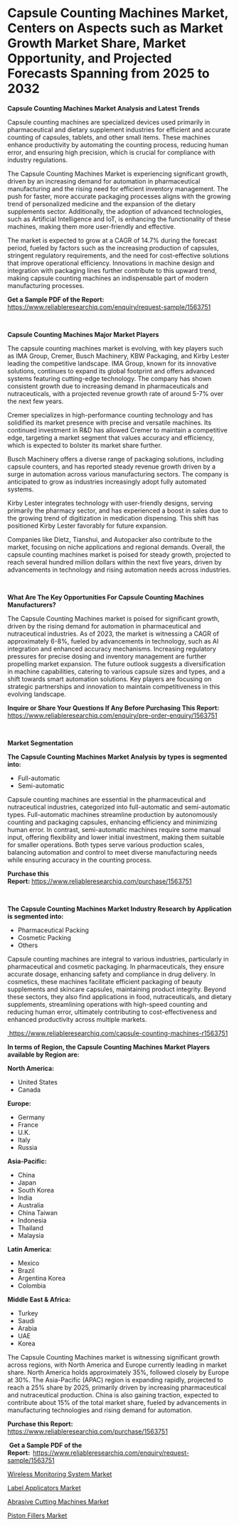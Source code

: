 <p><h1>Capsule Counting Machines Market, Centers on Aspects such as Market Growth Market Share, Market Opportunity, and Projected Forecasts Spanning from 2025 to 2032</h1></p><p><strong>Capsule Counting Machines Market Analysis and Latest Trends</strong></p>
<p><p>Capsule counting machines are specialized devices used primarily in pharmaceutical and dietary supplement industries for efficient and accurate counting of capsules, tablets, and other small items. These machines enhance productivity by automating the counting process, reducing human error, and ensuring high precision, which is crucial for compliance with industry regulations.</p><p>The Capsule Counting Machines Market is experiencing significant growth, driven by an increasing demand for automation in pharmaceutical manufacturing and the rising need for efficient inventory management. The push for faster, more accurate packaging processes aligns with the growing trend of personalized medicine and the expansion of the dietary supplements sector. Additionally, the adoption of advanced technologies, such as Artificial Intelligence and IoT, is enhancing the functionality of these machines, making them more user-friendly and effective.</p><p>The market is expected to grow at a CAGR of 14.7% during the forecast period, fueled by factors such as the increasing production of capsules, stringent regulatory requirements, and the need for cost-effective solutions that improve operational efficiency. Innovations in machine design and integration with packaging lines further contribute to this upward trend, making capsule counting machines an indispensable part of modern manufacturing processes.</p></p>
<p><strong>Get a Sample PDF of the Report:&nbsp;</strong> <a href="https://www.reliableresearchiq.com/enquiry/request-sample/1563751?utm_campaign=1129&utm_medium=2&utm_source=Github&utm_content=ia&utm_term=22022025&utm_id=capsule-counting-machines">https://www.reliableresearchiq.com/enquiry/request-sample/1563751</a></p>
<p>&nbsp;</p>
<p><strong>Capsule Counting Machines Major Market Players</strong></p>
<p><p>The capsule counting machines market is evolving, with key players such as IMA Group, Cremer, Busch Machinery, KBW Packaging, and Kirby Lester leading the competitive landscape. IMA Group, known for its innovative solutions, continues to expand its global footprint and offers advanced systems featuring cutting-edge technology. The company has shown consistent growth due to increasing demand in pharmaceuticals and nutraceuticals, with a projected revenue growth rate of around 5-7% over the next few years.</p><p>Cremer specializes in high-performance counting technology and has solidified its market presence with precise and versatile machines. Its continued investment in R&D has allowed Cremer to maintain a competitive edge, targeting a market segment that values accuracy and efficiency, which is expected to bolster its market share further.</p><p>Busch Machinery offers a diverse range of packaging solutions, including capsule counters, and has reported steady revenue growth driven by a surge in automation across various manufacturing sectors. The company is anticipated to grow as industries increasingly adopt fully automated systems.</p><p>Kirby Lester integrates technology with user-friendly designs, serving primarily the pharmacy sector, and has experienced a boost in sales due to the growing trend of digitization in medication dispensing. This shift has positioned Kirby Lester favorably for future expansion.</p><p>Companies like Dietz, Tianshui, and Autopacker also contribute to the market, focusing on niche applications and regional demands. Overall, the capsule counting machines market is poised for steady growth, projected to reach several hundred million dollars within the next five years, driven by advancements in technology and rising automation needs across industries.</p></p>
<p>&nbsp;</p>
<p><strong>What Are The Key Opportunities For Capsule Counting Machines Manufacturers?</strong></p>
<p><p>The Capsule Counting Machines market is poised for significant growth, driven by the rising demand for automation in pharmaceutical and nutraceutical industries. As of 2023, the market is witnessing a CAGR of approximately 6-8%, fueled by advancements in technology, such as AI integration and enhanced accuracy mechanisms. Increasing regulatory pressures for precise dosing and inventory management are further propelling market expansion. The future outlook suggests a diversification in machine capabilities, catering to various capsule sizes and types, and a shift towards smart automation solutions. Key players are focusing on strategic partnerships and innovation to maintain competitiveness in this evolving landscape.</p></p>
<p><strong>Inquire or Share Your Questions If Any Before Purchasing This Report:</strong> <a href="https://www.reliableresearchiq.com/enquiry/pre-order-enquiry/1563751?utm_campaign=1129&utm_medium=2&utm_source=Github&utm_content=ia&utm_term=22022025&utm_id=capsule-counting-machines">https://www.reliableresearchiq.com/enquiry/pre-order-enquiry/1563751</a></p>
<p>&nbsp;</p>
<p><strong>Market Segmentation</strong></p>
<p><strong>The Capsule Counting Machines Market Analysis by types is segmented into:</strong></p>
<p><ul><li>Full-automatic</li><li>Semi-automatic</li></ul></p>
<p><p>Capsule counting machines are essential in the pharmaceutical and nutraceutical industries, categorized into full-automatic and semi-automatic types. Full-automatic machines streamline production by autonomously counting and packaging capsules, enhancing efficiency and minimizing human error. In contrast, semi-automatic machines require some manual input, offering flexibility and lower initial investment, making them suitable for smaller operations. Both types serve various production scales, balancing automation and control to meet diverse manufacturing needs while ensuring accuracy in the counting process.</p></p>
<p><strong>Purchase this Report:&nbsp;</strong><a href="https://www.reliableresearchiq.com/purchase/1563751?utm_campaign=1129&utm_medium=2&utm_source=Github&utm_content=ia&utm_term=22022025&utm_id=capsule-counting-machines">https://www.reliableresearchiq.com/purchase/1563751</a></p>
<p>&nbsp;</p>
<p><strong>The Capsule Counting Machines Market Industry Research by Application is segmented into:</strong></p>
<p><ul><li>Pharmaceutical Packing</li><li>Cosmetic Packing</li><li>Others</li></ul></p>
<p><p>Capsule counting machines are integral to various industries, particularly in pharmaceutical and cosmetic packaging. In pharmaceuticals, they ensure accurate dosage, enhancing safety and compliance in drug delivery. In cosmetics, these machines facilitate efficient packaging of beauty supplements and skincare capsules, maintaining product integrity. Beyond these sectors, they also find applications in food, nutraceuticals, and dietary supplements, streamlining operations with high-speed counting and reducing human error, ultimately contributing to cost-effectiveness and enhanced productivity across multiple markets.</p></p>
<p><a href="https://www.reliableresearchiq.com/capsule-counting-machines-r1563751?utm_campaign=1129&utm_medium=2&utm_source=Github&utm_content=ia&utm_term=22022025&utm_id=capsule-counting-machines">&nbsp;https://www.reliableresearchiq.com/capsule-counting-machines-r1563751</a></p>
<p><strong>In terms of Region, the Capsule Counting Machines Market Players available by Region are:</strong></p>
<p>
    <p> <strong> North America: </strong>
        <ul>
            <li>United States</li>
            <li>Canada</li>
        </ul>
        </p> 
    <p> <strong> Europe: </strong>
        <ul>
            <li>Germany</li>
            <li>France</li>
            <li>U.K.</li>
            <li>Italy</li>
            <li>Russia</li>
        </ul>
        </p> 
    <p> <strong> Asia-Pacific: </strong>
        <ul>
            <li>China</li>
            <li>Japan</li>
            <li>South Korea</li>
            <li>India</li>
            <li>Australia</li>
            <li>China Taiwan</li>
            <li>Indonesia</li>
            <li>Thailand</li>
            <li>Malaysia</li>
        </ul>
        </p> 
    <p> <strong> Latin America: </strong>
        <ul>
            <li>Mexico</li>
            <li>Brazil</li>
            <li>Argentina Korea</li>
            <li>Colombia</li>
        </ul>
        </p> 
    <p> <strong> Middle East & Africa: </strong>
        <ul>
            <li>Turkey</li>
            <li>Saudi</li>
            <li>Arabia</li>
            <li>UAE</li>
            <li>Korea</li>
        </ul>
    </p>
    </p>
<p><p>The Capsule Counting Machines market is witnessing significant growth across regions, with North America and Europe currently leading in market share. North America holds approximately 35%, followed closely by Europe at 30%. The Asia-Pacific (APAC) region is expanding rapidly, projected to reach a 25% share by 2025, primarily driven by increasing pharmaceutical and nutraceutical production. China is also gaining traction, expected to contribute about 15% of the total market share, fueled by advancements in manufacturing technologies and rising demand for automation.</p></p>
<p><strong>Purchase this Report: </strong><a href="https://www.reliableresearchiq.com/purchase/1563751?utm_campaign=1129&utm_medium=2&utm_source=Github&utm_content=ia&utm_term=22022025&utm_id=capsule-counting-machines">https://www.reliableresearchiq.com/purchase/1563751</a></p>
<p>&nbsp;<strong>Get a Sample PDF of the Report:&nbsp;&nbsp;</strong><a href="https://www.reliableresearchiq.com/enquiry/request-sample/1563751?utm_campaign=1129&utm_medium=2&utm_source=Github&utm_content=ia&utm_term=22022025&utm_id=capsule-counting-machines">https://www.reliableresearchiq.com/enquiry/request-sample/1563751</a></p>
<p><strong></strong></p>
<p><p><a href="https://github.com/daleogrando/Market-Research-Report-List-1/blob/main/wireless-monitoring-system-market.md?utm_campaign=1129&utm_medium=2&utm_source=Github&utm_content=ia&utm_term=22022025&utm_id=capsule-counting-machines">Wireless Monitoring System Market</a></p><p><a href="https://github.com/casimbrhelck/Market-Research-Report-List-1/blob/main/label-applicators-market.md?utm_campaign=1129&utm_medium=2&utm_source=Github&utm_content=ia&utm_term=22022025&utm_id=capsule-counting-machines">Label Applicators Market</a></p><p><a href="https://github.com/engelemikke/Market-Research-Report-List-1/blob/main/abrasive-cutting-machines-market.md?utm_campaign=1129&utm_medium=2&utm_source=Github&utm_content=ia&utm_term=22022025&utm_id=capsule-counting-machines">Abrasive Cutting Machines Market</a></p><p><a href="https://github.com/ovitzmincyle/Market-Research-Report-List-1/blob/main/piston-fillers-market.md?utm_campaign=1129&utm_medium=2&utm_source=Github&utm_content=ia&utm_term=22022025&utm_id=capsule-counting-machines">Piston Fillers Market</a></p></p>
